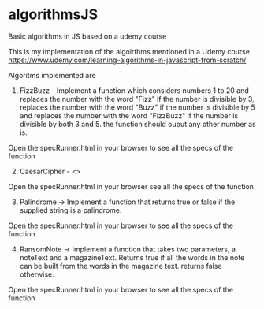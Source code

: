 # algorithmsJS
Basic algorithms in JS based on a udemy course

This is my implementation of the algoirthms mentioned in a Udemy course
https://www.udemy.com/learning-algorithms-in-javascript-from-scratch/

Algoritms implemented are

1. FizzBuzz - Implement a function which considers numbers 1 to 20 and replaces the number with the word "Fizz" 
if the number is divisible by 3, replaces the number with the word "Buzz" if the number is divisible by 5 and replaces the number with
the word "FizzBuzz" if the number is divisible by both 3 and 5. the function should ouput any other number as is.

Open the specRunner.html in your browser to see all the specs of the function

2. CaesarCipher - <<Description to be added>>

Open the specRunner.html in your browser see all the specs of the function

3. Palindrome -> Implement a function that returns true or false if the supplied string is a palindrome.

Open the specRunner.html in your browser to see all the specs of the function

4. RansomNote ->  Implement a function that takes two parameters, a noteText and a magazineText. Returns true if all the words in the note can be built from the words in the
magazine text. returns false otherwise.

Open the specRunner.html in your browser to see all the specs of the function
